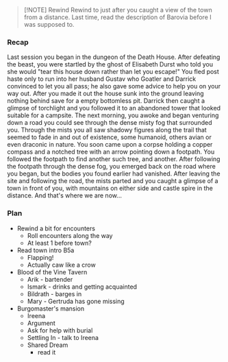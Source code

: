
> [!NOTE] Rewind
> Rewind to just after you caught a view of the town from a distance.
> Last time, read the description of Barovia before I was supposed to.
### Recap

Last session you began in the dungeon of the Death House. After defeating the beast, you were startled by the ghost of Elisabeth Durst who told you she would "tear this house down rather than let you escape!" You fled post haste only to run into her husband Gustav who Goatler and Darrick convinced to let you all pass; he also gave some advice to help you on your way out. After you made it out the house sunk into the ground leaving nothing behind save for a empty bottomless pit. Darrick then caught a glimpse of torchlight and you followed it to an abandoned tower that looked suitable for a campsite.
The next morning, you awoke and began venturing down a road you could see through the dense misty fog that surrounded you. Through the mists you all saw shadowy figures along the trail that seemed to fade in and out of existence, some humanoid, others avian or even draconic in nature. You soon came upon a corpse holding a copper compass and a notched tree with an arrow pointing down a footpath. You followed the footpath to find another such tree, and another. After following the footpath through the dense fog, you emerged back on the road where you began, but the bodies you found earlier had vanished. After leaving the site and following the road, the mists parted and you caught a glimpse of a town in front of you, with mountains on either side and castle spire in the distance. And that's where we are now...

### Plan
- Rewind a bit for encounters
	- Roll encounters along the way
	- At least 1 before town?
- Read town intro B5a
	- Flapping!
	- Actually caw like a crow
- Blood of the Vine Tavern
	- Arik - bartender
	- Ismark - drinks and getting acquainted
	- Bildrath - barges in
	- Mary - Gertruda has gone missing
- Burgomaster's mansion
	- Ireena
	- Argument
	- Ask for help with burial
	- Settling In - talk to Ireena
	- Shared Dream
		- read it
